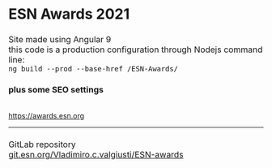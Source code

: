 # ESN Awards 2021
 <meta name="description"
      content="The ESN Awards are given for extraordinary achievements in ESN every year in 14 categories"
    />
<h3 style="font-weight:normal">Site made using Angular 9 <br>this code is a production configuration through Nodejs command line: <br>
<code>ng build --prod --base-href /ESN-Awards/</code><h3>plus some SEO settings</h3> <br>
<a id="myBtn" style="{color: #2e3192; background: white} :hover{background: purple}" href="https://awards.esn.org">https://awards.esn.org<a>
</h3>
 <hr>
<h3 style="font-weight:normal">GitLab repository<br>
<a id="myBtn" style="{color: #2e3192; background: white} :hover{background: purple}" href="https://git.esn.org/Vladimiro.c.valgiusti/esn-awards-update-final-version">git.esn.org/Vladimiro.c.valgiusti/ESN-awards<a>
<!--/h3>
 <h3 style="font-weight:normal"><br>
<a id="myBtn" style="{color: #2e3192; background: white} :hover{background: purple}" href="https://waldomor.github.io/ESN-Awards/">waldomor.github.io/ESN-Awards/<a>
</h3-->
